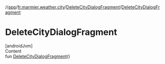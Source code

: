 //[app](../../../index.md)/[fr.marmier.weather.city](../index.md)/[DeleteCityDialogFragment](index.md)/[DeleteCityDialogFragment](-delete-city-dialog-fragment.md)



# DeleteCityDialogFragment  
[androidJvm]  
Content  
fun [DeleteCityDialogFragment](-delete-city-dialog-fragment.md)()  



